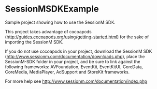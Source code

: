 SessionMSDKExample
==================
Sample project showing how to use the SessionM SDK. 

This project takes advantage of cocoapods (http://guides.cocoapods.org/using/getting-started.html) for the sake of importing the SessionM SDK.

If you do not use cocoapods in your project, download the SessionM SDK (http://www.sessionm.com/documentation/downloads.php), place the SessionM-SDK folder in your project, and be sure to link against the following frameworks: AVFoundation, EventKit, EventKitUI, CoreData, CoreMedia, MediaPlayer, AdSupport and StoreKit frameworks.

For more help see http://www.sessionm.com/documentation/index.php
